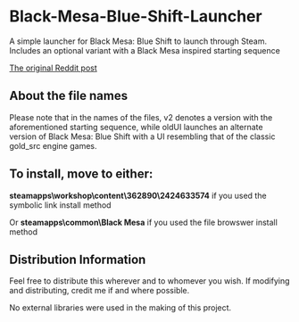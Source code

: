 # Black-Mesa-Blue-Shift-Launcher
A simple launcher for Black Mesa: Blue Shift to launch through Steam.
Includes an optional variant with a Black Mesa inspired starting sequence

[The original Reddit post](https://www.reddit.com/r/BlackMesaSource/comments/102ih19/ive_made_a_launcher_for_black_mesa_blue_shift/)
## About the file names
Please note that in the names of the files, v2 denotes a version with the aforementioned starting sequence, while oldUI launches an alternate version of Black Mesa: Blue Shift with a UI resembling that of the classic gold_src engine games.

## To install, move to either:

**steamapps\workshop\content\362890\2424633574** if you used the symbolic link install method

Or **steamapps\common\Black Mesa** if you used the file browswer install method

## Distribution Information
Feel free to distribute this wherever and to whomever you wish. 
If modifying and distributing, credit me if and where possible.

No external libraries were used in the making of this project.
